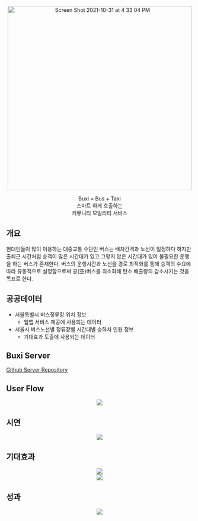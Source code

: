 <div align="center">
<img width="497" alt="Screen Shot 2021-10-31 at 4 33 04 PM" src="https://user-images.githubusercontent.com/74395748/139573141-fbfeedbf-a4b8-4b34-ba81-26860d334aeb.png">
</div>

<div align="center">
    <p>
        Buxi = Bus + Taxi<br>
        스마트 하게 호출하는<br>
        커뮤니티 모빌리티 서비스
    </p>
</div>

## 개요
현대인들이 많이 이용하는 대중교통 수단인 버스는 배차간격과 노선이 일정하다 하지만 출퇴근 시간처럼 승객이 많은 시간대가 있고 그렇지 않은 시간대가 있어 불필요한 운행을 하는 버스가 존재한다. 버스의 운행시간과 노선을 경로 최적화를 통해 승객의 수요에 따라 유동적으로 설정함으로써 공(空)버스를 최소화해 탄소 배출량의 감소시키는 것을 목표로 한다.

## 공공데이터
- 서울특별시 버스정류장 위치 정보
    - 웹앱 서비스 제공에 사용되는 데이터
- 서울시 버스노선별 정류장별 시간대별 승하차 인원 정보
    - 기대효과 도출에 사용되는 데이터

## Buxi Server
[Github Server Repository](https://github.com/kalgory/Web_Buxi-Server)

## User Flow
<div align="center">
    <img src="https://user-images.githubusercontent.com/64261939/119088107-1900f380-ba43-11eb-9227-2127a2985516.png">
</div>

## 시연
<div align="center">
    <img src="https://user-images.githubusercontent.com/74395748/139580393-b0bfcc0c-20db-41ae-b8fc-9afe91aa9ed7.png">
</div>



## 기대효과
<div align="center">
    <img src="https://user-images.githubusercontent.com/74395748/139580421-52a703d0-b127-4ffc-9f58-2735c335891d.png">
</div>
<div align="center">
    <img src="https://user-images.githubusercontent.com/74395748/139580397-a6321de5-646d-4564-b498-203f0c42cbe8.png">
</div>

## 성과
<div align="center">
    <img src="https://user-images.githubusercontent.com/74395748/139581760-c1a0226a-919e-48b2-a354-92da80180a42.jpeg">
</div>
